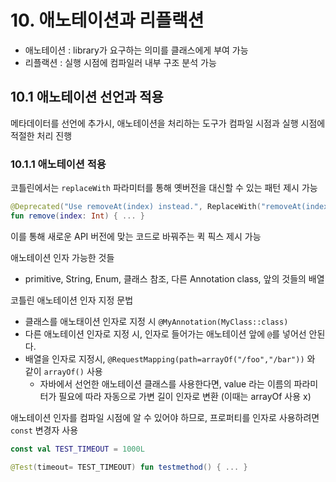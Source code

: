 
# 10. 애노테이션과 리플랙션 

- 애노테이션 : library가 요구하는 의미를 클래스에게 부여 가능
- 리플랙션 : 실행 시점에 컴파일러 내부 구조 분석 가능 

## 10.1 애노테이션 선언과 적용 
메타데이터를 선언에 추가시, 애노테이션을 처리하는 도구가 컴파일 시점과 실행 시점에 적절한 처리 진행 

### 10.1.1 애노테이션 적용 
코틀린에서는 `replaceWith` 파라미터를 통해 옛버전을 대신할 수 있는 패턴 제시 가능 
```kotlin 
@Deprecated("Use removeAt(index) instead.", ReplaceWith("removeAt(index)"))
fun remove(index: Int) { ... }
```
이를 통해 새로운 API 버전에 맞는 코드로 바꿔주는 퀵 픽스 제시 가능 

애노테이션 인자 가능한 것들
- primitive, String, Enum, 클래스 참조, 다른 Annotation class, 앞의 것들의 배열  

코틀린 애노테이션 인자 지정 문법 
- 클래스를 애노태이션 인자로 지정 시 `@MyAnnotation(MyClass::class)`
- 다른 애노테이션 인자로 지정 시, 인자로 들어가는 애노테이션 앞에 `@`를 넣어선 안된다. 
- 배열을 인자로 지정시, `@RequestMapping(path=arrayOf("/foo","/bar"))` 와 같이 `arrayOf()` 사용 
  - 자바에서 선언한 애노테이션 클래스를 사용한다면, value 라는 이름의 파라미터가 필요에 따라 자동으로 가변 길이 인자로 변환 (이때는 arrayOf 사용 x) 

애노테이션 인자를 컴파일 시점에 알 수 있어야 하므로, 프로퍼티를 인자로 사용하려면 `const` 변경자 사용 
```kotlin
const val TEST_TIMEOUT = 1000L 

@Test(timeout= TEST_TIMEOUT) fun testmethod() { ... }
```



